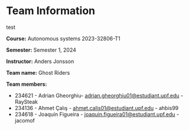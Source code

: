 # Team Information

test

**Course:** Autonomous systems 2023-32806-T1

**Semester:** Semester 1, 2024

**Instructor:** Anders Jonsson

**Team name:** Ghost Riders

**Team members:**

* 234621 - Adrian  Gheorghiu- adrian.gheorghiu01@estudiant.upf.edu - RaySteak
* 234136 - Ahmet Çalış - ahmet.calis01@estudiant.upf.edu - ahbis99
* 234618 - Joaquín Figueira - joaquin.figueira01@estudiant.upf.edu - jacomof
